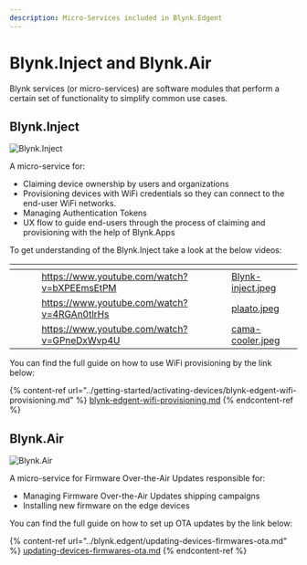```yaml
---
description: Micro-Services included in Blynk.Edgent
---
```


# Blynk.Inject and Blynk.Air

Blynk services (or micro-services) are software modules that perform a certain set of functionality to simplify common use cases.

## Blynk.Inject

![Blynk.Inject](https://user-images.githubusercontent.com/72824404/119472455-ef9ddb80-bd52-11eb-9c6a-e54746ae32dd.png)

A micro-service for:

* Claiming device ownership by users and organizations
* Provisioning devices with WiFi credentials so they can connect to the end-user WiFi networks.
* Managing Authentication Tokens
* UX flow to guide end-users through the process of claiming and provisioning with the help of Blynk.Apps

To get understanding of the Blynk.Inject take a look at the below videos:

<table data-column-title-hidden data-view="cards"><thead><tr><th></th><th data-hidden></th><th data-hidden></th><th data-hidden data-card-target data-type="content-ref"></th><th data-hidden data-card-cover data-type="files"></th></tr></thead><tbody><tr><td></td><td></td><td></td><td><a href="https://www.youtube.com/watch?v=bXPEEmsEtPM">https://www.youtube.com/watch?v=bXPEEmsEtPM</a></td><td><a href="../.gitbook/assets/Blynk-inject.jpeg">Blynk-inject.jpeg</a></td></tr><tr><td></td><td></td><td></td><td><a href="https://www.youtube.com/watch?v=4RGAn0tlrHs">https://www.youtube.com/watch?v=4RGAn0tlrHs</a></td><td><a href="../.gitbook/assets/plaato.jpeg">plaato.jpeg</a></td></tr><tr><td></td><td></td><td></td><td><a href="https://www.youtube.com/watch?v=GPneDxWvp4U">https://www.youtube.com/watch?v=GPneDxWvp4U</a></td><td><a href="../.gitbook/assets/cama-cooler.jpeg">cama-cooler.jpeg</a></td></tr></tbody></table>

You can find the full guide on how to use WiFi provisioning by the link below:

{% content-ref url="../getting-started/activating-devices/blynk-edgent-wifi-provisioning.md" %}
[blynk-edgent-wifi-provisioning.md](../getting-started/activating-devices/blynk-edgent-wifi-provisioning.md)
{% endcontent-ref %}



## Blynk.Air

![Blynk.Air](https://user-images.githubusercontent.com/72824404/119467722-72706780-bd4e-11eb-809c-eebfe3078bb1.png)

A micro-service for Firmware Over-the-Air Updates responsible for:

* Managing Firmware Over-the-Air Updates shipping campaigns
* Installing new firmware on the edge devices

You can find the full guide on how to set up OTA updates by the link below:

{% content-ref url="../blynk.edgent/updating-devices-firmwares-ota.md" %}
[updating-devices-firmwares-ota.md](../blynk.edgent/updating-devices-firmwares-ota.md)
{% endcontent-ref %}

